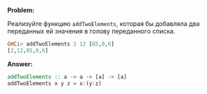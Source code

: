 **Problem:**

Реализуйте функцию `addTwoElements`, которая бы добавляла два переданных ей значения в голову переданного списка.
```haskell
GHCi> addTwoElements 2 12 [85,0,6]
[2,12,85,0,6]
```

**Answer:**

```haskell
addTwoElements :: a -> a -> [a] -> [a]
addTwoElements x y z = x:(y:z)
```
